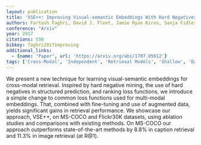 ```yaml
---
layout: publication
title: 'VSE++: Improving Visual-semantic Embeddings With Hard Negatives'
authors: Fartash Faghri, David J. Fleet, Jamie Ryan Kiros, Sanja Fidler
conference: "Arxiv"
year: 2017
citations: 558
bibkey: faghri2017improving
additional_links:
  - {name: "Paper", url: 'https://arxiv.org/abs/1707.05612'}
tags: ['Cross-Modal', 'Independent', 'Retrieval Models', 'Shallow', 'Datasets', 'Training Strategy', 'Applications']
---
```

We present a new technique for learning visual-semantic embeddings for
cross-modal retrieval. Inspired by hard negative mining, the use of hard
negatives in structured prediction, and ranking loss functions, we introduce a
simple change to common loss functions used for multi-modal embeddings. That,
combined with fine-tuning and use of augmented data, yields significant gains
in retrieval performance. We showcase our approach, VSE++, on MS-COCO and
Flickr30K datasets, using ablation studies and comparisons with existing
methods. On MS-COCO our approach outperforms state-of-the-art methods by 8.8%
in caption retrieval and 11.3% in image retrieval (at R@1).

